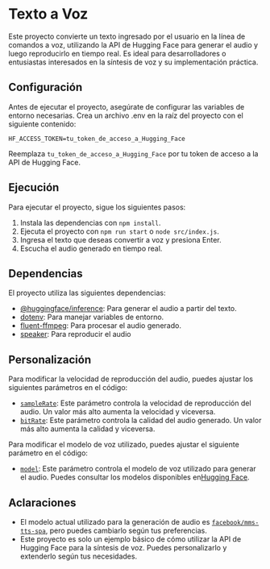 # Texto a Voz
Este proyecto convierte un texto ingresado por el usuario en la línea de comandos a voz, utilizando la API de Hugging Face para generar el audio y luego reproducirlo en tiempo real. Es ideal para desarrolladores o entusiastas interesados en la síntesis de voz y su implementación práctica.

## Configuración
Antes de ejecutar el proyecto, asegúrate de configurar las variables de entorno necesarias. Crea un archivo .env en la raíz del proyecto con el siguiente contenido:
```
HF_ACCESS_TOKEN=tu_token_de_acceso_a_Hugging_Face
```
Reemplaza `tu_token_de_acceso_a_Hugging_Face` por tu token de acceso a la API de Hugging Face.

## Ejecución
Para ejecutar el proyecto, sigue los siguientes pasos:
1. Instala las dependencias con `npm install`.  
2. Ejecuta el proyecto con `npm run start` o `node src/index.js`.
3. Ingresa el texto que deseas convertir a voz y presiona Enter.
4. Escucha el audio generado en tiempo real.

## Dependencias
El proyecto utiliza las siguientes dependencias:
- [@huggingface/inference](https://www.npmjs.com/package/@huggingface/inference): Para generar el audio a partir del texto.
- [dotenv](https://www.npmjs.com/package/dotenv): Para manejar variables de entorno.
- [fluent-ffmpeg](https://www.npmjs.com/package/fluent-ffmpeg): Para procesar el audio generado.
- [speaker](https://www.npmjs.com/package/speaker): Para reproducir el audio

## Personalización
Para modificar la velocidad de reproducción del audio, puedes ajustar los siguientes parámetros en el código:
- [`sampleRate`](./src/audio.service.js): Este parámetro controla la velocidad de reproducción del audio. Un valor más alto aumenta la velocidad y viceversa.
- [`bitRate`](./src/textToSpeech.service.js): Este parámetro controla la calidad del audio generado. Un valor más alto aumenta la calidad y viceversa.

Para modificar el modelo de voz utilizado, puedes ajustar el siguiente parámetro en el código:
- [`model`](./src/audio.service.js): Este parámetro controla el modelo de voz utilizado para generar el audio. Puedes consultar los modelos disponibles en[Hugging Face](https://huggingface.co/models?pipeline_tag=text-to-speech&sort=downloads).

## Aclaraciones
- El modelo actual utilizado para la generación de audio es [`facebook/mms-tts-spa`](https://huggingface.co/facebook/mms-tts-spa), pero puedes cambiarlo según tus preferencias.
- Este proyecto es solo un ejemplo básico de cómo utilizar la API de Hugging Face para la síntesis de voz. Puedes personalizarlo y extenderlo según tus necesidades.